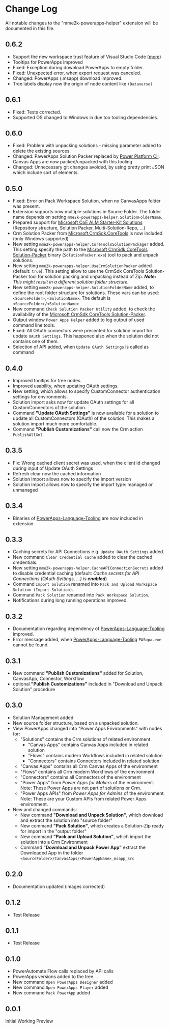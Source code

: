 # Change Log

All notable changes to the "mme2k-powerapps-helper" extension will be documented in this file.

## 0.6.2

- Support the new workspace trust feature of Visual Studio Code ([more](https://code.visualstudio.com/docs/editor/workspace-trust))
- Tooltips for PowerApps improved
- Fixed: Exception during download PowerApps to empty folder.
- Fixed: Unexpected error, when export request was canceled.
- Changed: PowerApps (.msapp) download improved.
- Tree labels display now the origin of node content like `(Dataverse)`

## 0.6.1

- Fixed: Tests corrected.
- Supported OS changed to Windows in due too tooling dependencies.

## 0.6.0

- Fixed: Problem with unpacking solutions - missing parameter added to delete the existing sources.
- Changed: PawerApps Solution Packer replaced by [Power Platform Cli](https://docs.microsoft.com/en-us/powerapps/developer/data-platform/powerapps-cli). Canvas Apps are now packed/unpacked with this tooling
- Changed: Unnecessary git changes avoided, by using pretty print JSON which include sort of elements.

## 0.5.0

- Fixed: Error on Pack Workspace Solution, when no CanvasApps folder was present.
- Extension supports now multiple solutions in Source Folder. The folder name depends on setting `mme2k-powerapps-helper.SolutionFolderName`.
- Prepared support for [Microsoft CoE ALM Starter-Kit Solutions](https://github.com/microsoft/coe-starter-kit) (Repository structure, Solution Packer, Multi-Solution-Repo, ...)
- Crm Solution Packer from [Microsoft.CrmSdk.CoreTools](https://www.nuget.org/packages/Microsoft.CrmSdk.CoreTools) is now included (only Windows supported)
- New setting `mme2k-powerapps-helper.CoreToolsSolutionPackager` added. This setting specify the path to the [Microsoft CrmSdk CoreTools Solution-Packer](https://www.nuget.org/packages/Microsoft.CrmSdk.CoreTools) binary (`SolutionPacker.exe`) tool to pack and unpack solutions.
- New setting `mme2k-powerapps-helper.UseCrmSolutionPacker` added (default: `true`). This setting allow to use the CrmSdk CoreTools Solution-Packer tool for solution packing and unpacking instead of Zip. ***Note:*** *This might result in a different solution folder structure.*
- New setting `mme2k-powerapps-helper.SolutionFolderName` added, to define the root folder structure for solutions. These vars can be used: `<SourceFolder>`, `<SolutionName>`. The default is `<SourceFolder>/<SolutionName>`
- New command `Check Solution Packer Utility` added, to check the availability of the [Microsoft CrmSdk CoreTools Solution-Packer](https://www.nuget.org/packages/Microsoft.CrmSdk.CoreTools).
- Output window `Power Apps Helper` added to log output of used command line tools.
- Fixed: All OAuth connectors were presented for solution import for update `OAuth Settings`. This happened also when the solution did not contains one of them.
- Selection of API added, when `Update OAuth Settings` is called as command

## 0.4.0

- Improved tooltips for tree nodes.
- Improved usability, when updating OAuth settings.
- New setting, which allows to specify CustomConnector authentication settings for environments.
- Solution import asks now for update OAuth settings for all CustomConnectors of the solution.
- Command **"Update OAuth Settings"** is now available for a solution to update all CustomConnectors (OAuth) of the solution. This makes a solution import much more comfortable.
- Command **"Publish Customizations"** call now the Crm action `PublishAllXml`

## 0.3.5

- Fix: Wrong cached client secret was used, when the client id changed during input of Update OAuth Settings
- Refresh clear now the cached information
- Solution Import allows now to specify the import version
- Solution Import allows now to specify the import type: managed or unmanaged

## 0.3.4

- Binaries of [PowerApps-Language-Tooling](https://github.com/microsoft/PowerApps-Language-Tooling) are now included in extension.

## 0.3.3

- Caching secrets for API Connections e.g. `Update OAuth Settings` added.
- New command `Clear Credential Cache` added to clear the cached credentials.
- New setting `mme2k-powerapps-helper.CacheAPIConnectionSecrets` added to disable credential caching (default: *Cache secrets for API Connections (OAuth Settings, ...) is **enabled***)
- Command `Import Solution` renamed into `Pack and Upload Workspace Solution (Import Solution)`.
- Command `Pack Solution` renamed into `Pack Workspace Solution`.
- Notifications during long running operations improved.

## 0.3.2

- Documentation regarding dependency of [PowerApps-Language-Tooling](https://github.com/microsoft/PowerApps-Language-Tooling) improved.
- Error message added, when [PowerApps-Language-Tooling](https://github.com/microsoft/PowerApps-Language-Tooling) `PASopa.exe` cannot be found.

## 0.3.1

- New command **"Publish Customizations"** added for Solution, CanvasApp, Connector, Workflow
- optional **"Publish Customizations"** included in "Download and Unpack Solution" procedure

## 0.3.0

- Solution Management added
- New source folder structure, based on a unpacked solution.
- View PowerApps changed into "Power Apps Environments" with nodes for:
  - "Solutions" contains the Crm solutions of related environment.
    - "Canvas Apps" contains Canvas Apps included in related solution
    - "Flows" contains modern Workflows included in related solution
    - "Connectors" contains Connectors included in related solution
  - "Canvas Apps" contains all Crm Canvas Apps of the environment
  - "Flows" contains all Crm modern Workflows of the environment
  - "Connectors" contains all Connectors of the environment
  - "Power Apps" from *Power Apps for Makers* of the environment. Note: These Power Apps are not part of solutions or Crm.
  - "Power Apps APIs" from *Power Apps for Admins* of the environment. Note: These are your Custom APIs from related Power Apps environment.
- New and changed commands:
  - New command **"Download and Unpack Solution"**, which download and extract the solution into "source folder"
  - New command **"Pack Solution"**, which creates a Solution-Zip ready for import in the "output folder"
  - New command **"Pack and Upload Solution"**, which import the solution into a Crm Environment
  - Command **"Download and Unpack Power App"** extract the Downloaded App in the folder `<SourceFolder>/CanvasApps/<PowerAppName>_msapp_src`

## 0.2.0

- Documentation updated (images corrected)

## 0.1.2

- Test Release

## 0.1.1

- Test Release

## 0.1.0

- PowerAutomate Flow calls replaced by API calls
- PowerApps versions added to the tree.
- New command `Open PowerApps Designer` added
- New command `Open PowerApps Player` added
- New command `Pack PowerApp` added

## 0.0.1

Initial Working Preview
